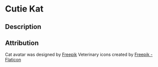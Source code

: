 # Cutie Kat

## Description

## Attribution

Cat avatar was designed by [Freepik](https://www.freepik.com/free-vector/kinds-cats-pack_837762.htm#query=cat%20avatars&position=1&from_view=keyword&track=ais&uuid=06e86de1-13a1-42e7-bc70-fe045776663f)
Veterinary icons created by [Freepik - Flaticon](https://www.flaticon.com/free-icons/veterinary)
